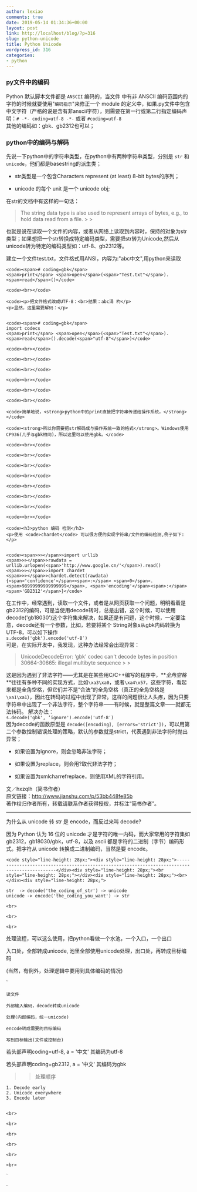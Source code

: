 ```yaml
---
author: lexiao
comments: true
date: 2019-05-14 01:34:36+00:00
layout: post
link: http://localhost/blog/?p=316
slug: python-unicode
title: Python Unicode
wordpress_id: 316
categories:
- python
---
```


### py文件中的编码




Python 默认脚本文件都是 `ANSCII` 编码的，当文件 中有非 ANSCII 编码范围内的字符的时候就要使用"`编码指示`"来修正一个 module 的定义中，如果.py文件中包含中文字符（严格的说是含有非anscii字符），则需要在第一行或第二行指定编码声明：`# -*- coding=utf-8 -*-` 或者 `#coding=utf-8`  
其他的编码如：gbk、gb2312也可以；

  
  


### python中的编码与解码




先说一下python中的字符串类型，在python中有两种字符串类型，分别是 `str` 和 `unicode`，他们都是basestring的派生类；






  * str类型是一个包含Characters represent (at least) 8-bit bytes的序列；


  * unicode 的每个 unit 是一个 unicode obj;




在str的文档中有这样的一句话：




<blockquote>The string data type is also used to represent arrays of bytes, e.g., to hold data read from a file.
> 
> </blockquote>




也就是说在读取一个文件的内容，或者从网络上读取到内容时，保持的对象为str类型；如果想把一个str转换成特定编码类型，需要把str转为Unicode,然后从unicode转为特定的编码类型如：utf-8、gb2312等。

  
  
  
  


建立一个文件test.txt，文件格式用ANSI，内容为:"abc中文",用python来读取



    
    <code><span># coding=gbk</span>
    <span>print</span> <span>open</span>(<span>"Test.txt"</span>).<span>read</span>()</code>
    
    <code><br></code>
    
    <code><p>把文件格式改成UTF-8：<br>结果：abc涓 枃</p>
    <p>显然，这里需要解码：</p>
    
    
    <code><span># coding=gbk</span>
    import codecs
    <span>print</span> <span>open</span>(<span>"Test.txt"</span>).<span>read</span>().decode(<span>"utf-8"</span>)</code>
    
    <code><br></code>
    
    <code><br></code>
    
    <code><br></code>
    
    <code><br></code>
    
    <code><br></code>
    
    <code><br></code>
    
    <code>简单地说，<strong>python中的print直接把字符串传递给操作系统，</strong></code>
    
    <code><strong>所以你需要把str解码成与操作系统一致的格式</strong>。Windows使用CP936(几乎与gbk相同)，所以这里可以使用gbk。</code>
    
    <code><br></code>
    
    <code><br></code>
    
    <code><br></code>
    
    <code><br></code>
    
    <code><br></code>
    
    <code><br></code>
    
    <code><br></code>
    
    <code><br></code>
    
    <code><h3>python 编码 检测</h3>
    <p>使用 <code>chardet</code> 可以很方便的实现字符串/文件的编码检测,例子如下:</p>
    
    
    <code><span>>></span>>import urllib
    <span>>></span>>rawdata = urllib.urlopen(<span>'http://www.google.cn/'</span>).read()
    <span>>></span>>import chardet
    <span>>></span>>chardet.detect(rawdata)
    {<span>'confidence'</span><span>:</span> <span>0</span>.<span>98999999999999999</span>, <span>'encoding'</span><span>:</span> <span>'GB2312'</span>}</code>




在工作中，经常遇到，读取一个文件，或者是从网页获取一个问题，明明看着是gb2312的编码，可是当使用decode转时，总是出错，这个时候，可以使用decode('gb18030')这个字符集来解决，如果还是有问题，这个时候，一定要注意，decode还有一个参数，比如，若要将某个 String对象s从gbk内码转换为UTF-8，可以如下操作  
`s.decode('gbk').encode('utf-8′)`  
可是，在实际开发中，我发现，这种办法经常会出现异常： 




<blockquote>UnicodeDecodeError: ‘gbk' codec can't decode bytes in position 30664-30665: illegal multibyte sequence
> 
> </blockquote>




这是因为遇到了非法字符——尤其是在某些用C/C++编写的程序中，**_全角空格_**往往有多种不同的实现方式，比如`\xa3\xa0`，或者`\xa4\x57`，这些字符，看起来都是全角空格，但它们并不是“合法”的全角空格（真正的全角空格是`\xa1\xa1`），因此在转码的过程中出现了异常。这样的问题很让人头疼，因为只要字符串中出现了一个非法字符，整个字符串——有时候，就是整篇文章——就都无法转码。 解决办法：  
`s.decode('gbk', ‘ignore').encode('utf-8′)`  
因为decode的函数原型是 `decode([encoding], [errors='strict'])`，可以用第二个参数控制错误处理的策略，默认的参数就是strict，代表遇到非法字符时抛出异常； 






  * 如果设置为ignore，则会忽略非法字符； 


  * 如果设置为replace，则会用?取代非法字符； 


  * 如果设置为xmlcharrefreplace，则使用XML的字符引用。 
  
  


文／hxzqlh（简书作者）  
原文链接：http://www.jianshu.com/p/53bb448fe85b  
著作权归作者所有，转载请联系作者获得授权，并标注“简书作者”。

  


  


  


  


  


  


  


  


  


  


  


  


  


  


----------------------------------------------------------------------------------------------

  


  


  


  


  


为什么从 unicode 转 str 是 encode，而反过来叫 decode?




因为 Python 认为 16 位的 unicode 才是字符的唯一内码，而大家常用的字符集如 
gb2312，gb18030/gbk，utf-8，以及 ascii 都是字符的二进制（字节）编码形式。把字符从 unicode 
转换成二进制编码，当然是要 encode。

  


  


  


  

    
    <code style="line-height: 28px;"><div style="line-height: 28px;">----------------------------------------------------------------------------------------------</div><div style="line-height: 28px;"><br style="line-height: 28px;"></div><div style="line-height: 28px;"><br></div><div style="line-height: 28px;">
    
    str  -> decode('the_coding_of_str') -> unicode
    unicode -> encode('the_coding_you_want') -> str
    
    <br>
    
    <br>
    
    <br>

  


  


  


处理流程，可以这么使用，把python看做一个水池，一个入口，一个出口




入口处，全部转成unicode, 池里全部使用unicode处理，出口处，再转成目标编码

(当然，有例外，处理逻辑中要用到具体编码的情况)

`

  


  




    
    读文件
    
    外部输入编码，decode转成unicode
    
    处理(内部编码，统一unicode)
    
    encode转成需要的目标编码
    
    写到目标输出(文件或控制台)
    




  


  


  


  


  


  


若头部声明coding=utf-8, a = '中文' 其编码为utf-8




若头部声明coding=gb2312, a = '中文' 其编码为gbk

  


  


<blockquote>

> 
> 处理顺序
> 
> 
</blockquote>



    
    1. Decode early
    2. Unicode everywhere
    3. Encode later
    
    
    <br>
    
    <br>
    
    <br>
    
    <br>
    
    <br>
    
    <br>

  


  


  


  


  


`

`

  

